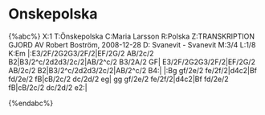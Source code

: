 # Onskepolska

{%abc%}
X:1
T:Önskepolska
C:Maria Larsson
R:Polska
Z:TRANSKRIPTION GJORD AV Robert Boström, 2008-12-28
D: Svanevit - Svanevit
M:3/4
L:1/8
K:Em
|:E3/2F/2G2G3/2F/2|EF/2G/2 AB/2c/2 B2|B3/2^c/2d2d3/2c/2|AB/2^c/2 B3/2A/2 GF|
E3/2F/2G2G3/2F/2|EF/2G/2 AB/2c/2 B2|B3/2^c/2d2d3/2c/2|AB/2^c/2 B4:|
|:Bg gf/2e/2 fe/2f/2|d4c2|Bf fd/2e/2 fB|cB/2c/2 dc/2d/2 eg|
gg gf/2e/2 fe/2f/2|d4c2|Bf fd/2e/2 fB|cB/2c/2 dc/2d/2 e2:|

{%endabc%}

